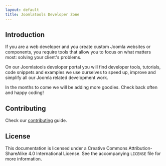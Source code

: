 ```yaml
---
layout: default
title: Joomlatools Developer Zone
---
```


## Introduction

If you are a web developer and you create custom Joomla websites or components, you require tools that allow you to focus on what matters most: solving your client's problems.

On our Joomlatools developer portal you will find developer tools, tutorials, code snippets and examples we use ourselves to speed up, improve and simplify all our Joomla related development work.

In the months to come we will be adding more goodies.
Check back often and happy coding!

## Contributing

Check our [contributing](https://github.com/joomlatools/developer.joomlatools.com/blob/master/CONTRIBUTING.md) guide.

## License

This documentation is licensed under a Creative Commons Attribution-ShareAlike 4.0 International License. See the accompanying `LICENSE` file for more information.

